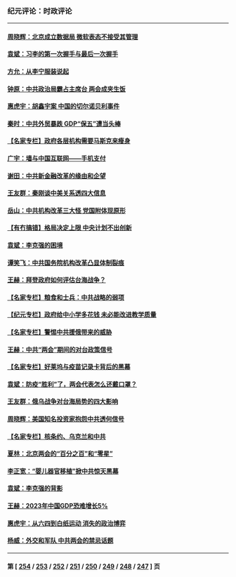 ### 纪元评论：时政评论
---
#### [周晓辉：北京成立数据局 微软表态不接受其管理](../../pages/nsc1025/n13947413.md) 
#### [袁斌：习李的第一次握手与最后一次握手](../../pages/nsc1025/n13947330.md) 
#### [方允：从李宁服装说起](../../pages/nsc1025/n13947217.md) 
#### [钟原：中共政治局霸占主席台 两会成夹生饭](../../pages/nsc1025/n13947015.md) 
#### [惠虎宇：胡鑫宇案 中国的切尔诺贝利事件](../../pages/nsc1025/n13942916.md) 
#### [秦时：中共外贸暴跌 GDP“保五”遭当头棒](../../pages/nsc1025/n13946953.md) 
#### [【名家专栏】政府各层机构需要马斯克来瘦身](../../pages/nsc1025/n13946581.md) 
#### [广宇：墙与中国互联网——手机支付](../../pages/nsc1025/n13946935.md) 
#### [谢田：中共新金融改革的缘由和企望](../../pages/nsc1025/n13946884.md) 
#### [王友群：秦刚谈中美关系透四大信息](../../pages/nsc1025/n13945976.md) 
#### [岳山：中共机构改革三大怪 党国附体现原形](../../pages/nsc1025/n13946235.md) 
#### [【有冇搞错】格局决定上限 中央计划不出创新](../../pages/nsc1025/n13946409.md) 
#### [袁斌：李克强的困境](../../pages/nsc1025/n13946369.md) 
#### [谭笑飞：中共国务院机构改革凸显体制裂痕](../../pages/nsc1025/n13946124.md) 
#### [王赫：拜登政府如何评估台海战争？](../../pages/nsc1025/n13946062.md) 
#### [【名家专栏】粮食和士兵：中共战略的弱项](../../pages/nsc1025/n13945755.md) 
#### [【纪元专栏】政府给中小学多花钱 未必能改进教学质量](../../pages/nsc1025/n13944561.md) 
#### [【名家专栏】警惕中共援俄带来的威胁](../../pages/nsc1025/n13945799.md) 
#### [王赫：中共“两会”期间的对台政策信号](../../pages/nsc1025/n13945661.md) 
#### [【名家专栏】好莱坞与疫苗记录卡背后的黑幕](../../pages/nsc1025/n13944933.md) 
#### [袁斌：防疫“胜利”了，两会代表怎么还戴口罩？](../../pages/nsc1025/n13945376.md) 
#### [王友群：俄乌战争对台海局势的四大影响](../../pages/nsc1025/n13944622.md) 
#### [周晓辉：美国知名投资家抱怨中共透何信号](../../pages/nsc1025/n13945099.md) 
#### [【名家专栏】核条约、乌克兰和中共](../../pages/nsc1025/n13944896.md) 
#### [夏林：北京两会的“百分之百”和“零星”](../../pages/nsc1025/n13945100.md) 
#### [李正宽：“婴儿器官移植”掀中共惊天黑幕](../../pages/nsc1025/n13944771.md) 
#### [袁斌：李克强的背影](../../pages/nsc1025/n13944745.md) 
#### [王赫：2023年中国GDP恐难增长5%](../../pages/nsc1025/n13944710.md) 
#### [惠虎宇：从六四到白纸运动 消失的政治博弈](../../pages/nsc1025/n13942752.md) 
#### [杨威：外交和军队 中共两会的禁忌话题](../../pages/nsc1025/n13944608.md) 

---
#### 第 [ [254](./254.md) / [253](./253.md) / [252](./252.md) / [251](./251.md) / [250](./250.md) / [249](./249.md) / [248](./248.md) / [247](./247.md) ] 页
